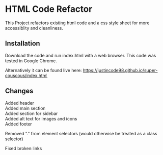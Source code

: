 # HTML Code Refactor
This Project refactors existing html code and a css style sheet for more accessiblity and cleanliness.


## Installation
Download the code and run index.html with a web browser. 
This code was tested in Google Chrome.  

Alternatively it can be found live here: https://justincode98.github.io/super-couscous/index.html


## Changes
Added header  
Added main section  
Added section for sidebar  
Added alt text for images and icons  
Added footer  

Removed "." from element selectors (would otherwise be treated as a class selector)  

Fixed broken links  
